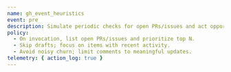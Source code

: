 ```yaml
---
name: gh_event_heuristics
event: pre
description: Simulate periodic checks for open PRs/issues and act opportunistically.
policy:
  - On invocation, list open PRs/issues and prioritize top N.
  - Skip drafts; focus on items with recent activity.
  - Avoid noisy churn; limit comments to meaningful updates.
telemetry: { action_log: true }
---
```


